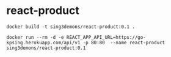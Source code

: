 # react-product

```build
docker build -t sing3demons/react-product:0.1 .
```

```run 
docker run --rm -d -e REACT_APP_API_URL=https://go-kpsing.herokuapp.com/api/v1 -p 80:80  --name react-product sing3demons/react-product:0.1
```
